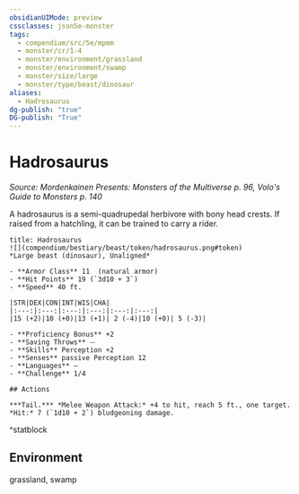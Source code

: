 ```yaml
---
obsidianUIMode: preview
cssclasses: json5e-monster
tags:
  - compendium/src/5e/mpmm
  - monster/cr/1-4
  - monster/environment/grassland
  - monster/environment/swamp
  - monster/size/large
  - monster/type/beast/dinosaur
aliases:
  - Hadrosaurus
dg-publish: "true"
DG-publish: "True"
---
```

# Hadrosaurus
*Source: Mordenkainen Presents: Monsters of the Multiverse p. 96, Volo's Guide to Monsters p. 140*  

A hadrosaurus is a semi-quadrupedal herbivore with bony head crests. If raised from a hatchling, it can be trained to carry a rider.

```ad-statblock
title: Hadrosaurus
![](compendium/bestiary/beast/token/hadrosaurus.png#token)
*Large beast (dinosaur), Unaligned*

- **Armor Class** 11  (natural armor)
- **Hit Points** 19 (`3d10 + 3`)
- **Speed** 40 ft.

|STR|DEX|CON|INT|WIS|CHA|
|:---:|:---:|:---:|:---:|:---:|:---:|
|15 (+2)|10 (+0)|13 (+1)| 2 (-4)|10 (+0)| 5 (-3)|

- **Proficiency Bonus** +2
- **Saving Throws** ⏤
- **Skills** Perception +2
- **Senses** passive Perception 12
- **Languages** —
- **Challenge** 1/4

## Actions

***Tail.*** *Melee Weapon Attack:* +4 to hit, reach 5 ft., one target. *Hit:* 7 (`1d10 + 2`) bludgeoning damage.
```
^statblock

## Environment

grassland, swamp